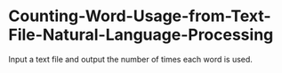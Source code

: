 Counting-Word-Usage-from-Text-File-Natural-Language-Processing
==============================================================

Input a text file and output the number of times each word is used.
